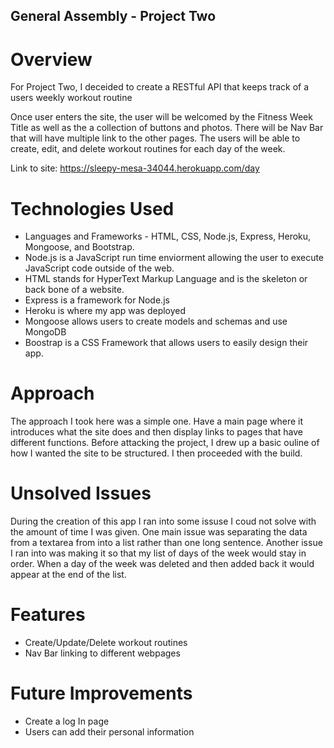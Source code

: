 ## General Assembly - Project Two

# Overview

For Project Two, I deceided to create a RESTful API that keeps track of a users weekly workout routine

Once user enters the site, the user will be welcomed by the Fitness Week Title as well as the a collection of buttons and photos. There will be Nav Bar that will have multiple link to the other pages. The users will be able to create, edit, and delete workout routines for each day of the week. 

Link to site: https://sleepy-mesa-34044.herokuapp.com/day

# Technologies Used

* Languages and Frameworks - HTML, CSS, Node.js, Express, Heroku, Mongoose, and Bootstrap.
* Node.js is a JavaScript run time enviorment allowing the user to execute JavaScript code outside of the web.
* HTML stands for HyperText Markup Language and is the skeleton  or back bone of a website.
* Express is a framework for Node.js
* Heroku is where my app was deployed
* Mongoose allows users to create models and schemas and use MongoDB
* Boostrap is a CSS Framework that allows users to easily design their app.

# Approach
The approach I took here was a simple one. Have a main page where it introduces what the site does and then display links to pages that have different functions. Before attacking the project, I drew up a basic ouline of how I wanted the site to be structured. I then proceeded with the build.

# Unsolved Issues
During the creation of this app I ran into some issuse I coud not solve with the amount of time I was given. One main issue was separating the data from a textarea from into a list rather than one long sentence. 
Another issue I ran into was making it so that my list of days of the week would stay in order. When a day of the week was deleted and then added back it would appear at the end of the list.

# Features
* Create/Update/Delete workout routines
* Nav Bar linking to different webpages

# Future Improvements
* Create a log In page
* Users can add their personal information
